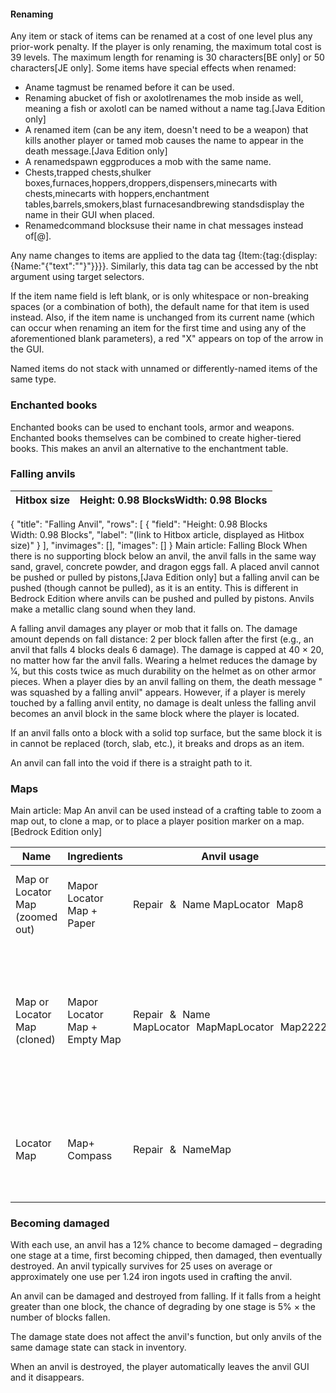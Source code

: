 #### Renaming
Any item or stack of items can be renamed at a cost of one level plus any prior-work penalty. If the player is only renaming, the maximum total cost is 39 levels. The maximum length for renaming is 30 characters‌[BE  only] or 50 characters‌[JE  only]. Some items have special effects when renamed:

- Aname tagmust be renamed before it can be used.
- Renaming abucket of fish or axolotlrenames the mob inside as well, meaning a fish or axolotl can be named without a name tag.‌[Java Edition  only]
- A renamed item (can be any item, doesn't need to be a weapon) that kills another player or tamed mob causes the name to appear in the death message.‌[Java Edition  only]
- A renamedspawn eggproduces a mob with the same name.
- Chests,trapped chests,shulker boxes,furnaces,hoppers,droppers,dispensers,minecarts with chests,minecarts with hoppers,enchantment tables,barrels,smokers,blast furnacesandbrewing standsdisplay the name in their GUI when placed.
- Renamedcommand blocksuse their name in chat messages instead of[@].

Any name changes to items are applied to the data tag {Item:{tag:{display:{Name:"{\"text\":\"<name>\"}"}}}}. Similarly, this data tag can be accessed by the nbt argument using target selectors.

If the item name field is left blank, or is only whitespace or non-breaking spaces (or a combination of both), the default name for that item is used instead. Also, if the item name is unchanged from its current name (which can occur when renaming an item for the first time and using any of the aforementioned blank parameters), a red "X" appears on top of the arrow in the GUI.

Named items do not stack with unnamed or differently-named items of the same type.

### Enchanted books
Enchanted books can be used to enchant tools, armor and weapons. Enchanted books themselves can be combined to create higher-tiered books. This makes an anvil an alternative to the enchantment table.

### Falling anvils
| Hitbox size | Height: 0.98 BlocksWidth: 0.98 Blocks |
|-------------|---------------------------------------|

{
    "title": "Falling Anvil",
    "rows": [
        {
            "field": "Height: 0.98 Blocks<br>Width: 0.98 Blocks",
            "label": "(link to Hitbox article, displayed as Hitbox size)"
        }
    ],
    "invimages": [],
    "images": []
}
Main article: Falling Block
When there is no supporting block below an anvil, the anvil falls in the same way sand, gravel, concrete powder, and dragon eggs fall. A placed anvil cannot be pushed or pulled by pistons,‌[Java Edition  only] but a falling anvil can be pushed (though cannot be pulled), as it is an entity. This is different in Bedrock Edition where anvils can be pushed and pulled by pistons. Anvils make a metallic clang sound when they land.

A falling anvil damages any player or mob that it falls on. The damage amount depends on fall distance: 2 per block fallen after the first (e.g., an anvil that falls 4 blocks deals 6 damage). The damage is capped at 40 × 20, no matter how far the anvil falls. Wearing a helmet reduces the damage by 1⁄4, but this costs twice as much durability on the helmet as on other armor pieces. When a player dies by an anvil falling on them, the death message "<player> was squashed by a falling anvil" appears. However, if a player is merely touched by a falling anvil entity, no damage is dealt unless the falling anvil becomes an anvil block in the same block where the player is located.

If an anvil falls onto a block with a solid top surface, but the same block it is in cannot be replaced (torch, slab, etc.), it breaks and drops as an item.

An anvil can fall into the void if there is a straight path to it.

### Maps
Main article: Map
An anvil can be used instead of a crafting table to zoom a map out, to clone a map, or to place a player position marker on a map.‌[Bedrock Edition  only]



| Name                            | Ingredients                       | Anvil usage                                    | Description                                                                                                                                                                                                 |
|---------------------------------|-----------------------------------|------------------------------------------------|-------------------------------------------------------------------------------------------------------------------------------------------------------------------------------------------------------------|
| Map or Locator Map (zoomed out) | Mapor Locator Map +<br/>Paper     | Repair & Name MapLocator Map8                  | Bedrock Editiononly.Supplying 8 sheets of paper results in a zoomed-out version of the input map.                                                                                                           |
| Map or Locator Map (cloned)     | Mapor Locator Map +<br/>Empty Map | Repair & Name MapLocator MapMapLocator Map2222 | Bedrock Editiononly.Only one copy can be made at a time.The non-empty input map must be a locator map for the output to be a locator map. An empty locator map is the same as an empty map for this recipe. |
| Locator Map                     | Map+<br/>Compass                  | Repair & NameMap                               | Bedrock Editiononly.Maps crafted with only paper do not show the location marker; to add it, a compass must be added to the map.                                                                            |

### Becoming damaged
With each use, an anvil has a 12% chance to become damaged – degrading one stage at a time, first becoming chipped, then damaged, then eventually destroyed. An anvil typically survives for 25 uses on average or approximately one use per 1.24 iron ingots used in crafting the anvil.

An anvil can be damaged and destroyed from falling. If it falls from a height greater than one block, the chance of degrading by one stage is 5% × the number of blocks fallen.

The damage state does not affect the anvil's function, but only anvils of the same damage state can stack in inventory.

When an anvil is destroyed, the player automatically leaves the anvil GUI and it disappears.

